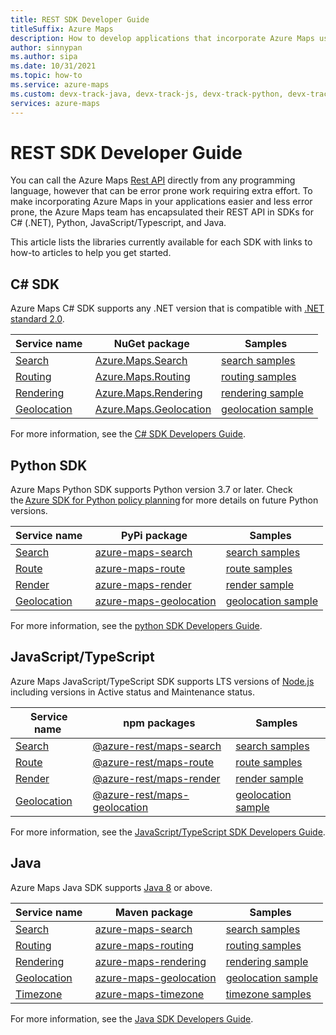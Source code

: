 ```yaml
---
title: REST SDK Developer Guide
titleSuffix: Azure Maps
description: How to develop applications that incorporate Azure Maps using the various SDK Developer how-to articles.
author: sinnypan
ms.author: sipa
ms.date: 10/31/2021
ms.topic: how-to
ms.service: azure-maps
ms.custom: devx-track-java, devx-track-js, devx-track-python, devx-track-ts
services: azure-maps
---
```


# REST SDK Developer Guide

You can call the Azure Maps [Rest API] directly from any programming language, however that can be error prone work requiring extra effort. To make incorporating Azure Maps in your applications easier and less error prone, the Azure Maps team has encapsulated their REST API in SDKs for C# (.NET), Python, JavaScript/Typescript, and Java.

This article lists the libraries currently available for each SDK with links to how-to articles to help you get started.

## C# SDK

Azure Maps C# SDK supports any .NET version that is compatible with [.NET standard 2.0].

| Service name  | NuGet package           |  Samples     |
|---------------|-------------------------|--------------|
| [Search][C# search readme] | [Azure.Maps.Search][C# search package] | [search samples][C# search sample] |
| [Routing][C# routing readme] | [Azure.Maps.Routing][C# routing package] | [routing samples][C# routing sample] |
| [Rendering][C# rendering readme]| [Azure.Maps.Rendering][C# rendering package]|[rendering sample][C# rendering sample] |
| [Geolocation][C# geolocation readme]|[Azure.Maps.Geolocation][C# geolocation package]|[geolocation sample][C# geolocation sample] |

For more information, see the [C# SDK Developers Guide].

## Python SDK

Azure Maps Python SDK supports Python version 3.7 or later. Check the [Azure SDK for Python policy planning] for more details on future Python versions.

| Service name  | PyPi package            |  Samples     |
|---------------|-------------------------|--------------|
| [Search][py search readme] | [azure-maps-search][py search package] | [search samples][py search sample] |
| [Route][py route readme] | [azure-maps-route][py route package] |  [route samples][py route sample] |
| [Render][py render readme]| [azure-maps-render][py render package]|[render sample][py render sample] |
| [Geolocation][py geolocation readme]|[azure-maps-geolocation][py geolocation package]|[geolocation sample][py geolocation sample] |

For more information, see the [python SDK Developers Guide].

## JavaScript/TypeScript

Azure Maps JavaScript/TypeScript SDK supports LTS versions of [Node.js][Node.js] including versions in Active status and Maintenance status.

| Service name  | npm packages            |  Samples     |
|---------------|-------------------------|--------------|
| [Search][js search readme] | [@azure-rest/maps-search][js search package] | [search samples][js search sample] |
| [Route][js route readme] | [@azure-rest/maps-route][js route package] | [route samples][js route sample] |
| [Render][js render readme] | [@azure-rest/maps-render][js render package]|[render sample][js render sample] |
| [Geolocation][js geolocation readme]|[@azure-rest/maps-geolocation][js geolocation package]|[geolocation sample][js geolocation sample] |

For more information, see the [JavaScript/TypeScript SDK Developers Guide].

## Java

Azure Maps Java SDK supports [Java 8][Java 8] or above.

| Service name  | Maven package           |  Samples     |
|---------------|-------------------------|--------------|
| [Search][java search readme] | [azure-maps-search][java search package] | [search samples][java search sample] |
| [Routing][java routing readme] | [azure-maps-routing][java routing package] | [routing samples][java routing sample] |
| [Rendering][java rendering readme]| [azure-maps-rendering][java rendering package]|[rendering sample][java rendering sample] |
| [Geolocation][java geolocation readme]|[azure-maps-geolocation][java geolocation package]|[geolocation sample][java geolocation sample] |
| [Timezone][java timezone readme] | [azure-maps-timezone][java timezone package] | [timezone samples][java timezone sample] |

For more information, see the [Java SDK Developers Guide].

[Rest API]: /rest/api/maps/
[.NET standard 2.0]: https://dotnet.microsoft.com/platform/dotnet-standard#versions

<!--  C# SDK Developers Guide  --->
[C# SDK Developers Guide]: how-to-dev-guide-csharp-sdk.md
[C# search package]: https://www.nuget.org/packages/Azure.Maps.Search
[C# search readme]: https://github.com/Azure/azure-sdk-for-net/blob/main/sdk/maps/Azure.Maps.Search/README.md
[C# search sample]: https://github.com/Azure/azure-sdk-for-net/tree/main/sdk/maps/Azure.Maps.Search/samples
[C# routing package]: https://www.nuget.org/packages/Azure.Maps.Routing
[C# routing readme]: https://github.com/Azure/azure-sdk-for-net/blob/main/sdk/maps/Azure.Maps.Routing/README.md
[C# routing sample]: https://github.com/Azure/azure-sdk-for-net/tree/main/sdk/maps/Azure.Maps.Routing/samples
[C# rendering package]: https://www.nuget.org/packages/Azure.Maps.Rendering
[C# rendering readme]: https://github.com/Azure/azure-sdk-for-net/blob/main/sdk/maps/Azure.Maps.Rendering/README.md
[C# rendering sample]: https://github.com/Azure/azure-sdk-for-net/tree/main/sdk/maps/Azure.Maps.Rendering/samples
[C# geolocation package]: https://www.nuget.org/packages/Azure.Maps.geolocation
[C# geolocation readme]: https://github.com/Azure/azure-sdk-for-net/blob/main/sdk/maps/Azure.Maps.Geolocation/README.md
[C# geolocation sample]: https://github.com/Azure/azure-sdk-for-net/tree/main/sdk/maps/Azure.Maps.Geolocation/samples

<!--  Python SDK Developers Guide  --->
[python SDK Developers Guide]: how-to-dev-guide-py-sdk.md
[Azure SDK for Python policy planning]: https://github.com/Azure/azure-sdk-for-python/wiki/Azure-SDKs-Python-version-support-policy
[py search package]: https://pypi.org/project/azure-maps-search
[py search readme]: https://github.com/Azure/azure-sdk-for-python/blob/main/sdk/maps/azure-maps-search/README.md
[py search sample]: https://github.com/Azure/azure-sdk-for-python/tree/main/sdk/maps/azure-maps-search/samples
[py route package]: https://pypi.org/project/azure-maps-route
[py route readme]: https://github.com/Azure/azure-sdk-for-python/blob/main/sdk/maps/azure-maps-route/README.md
[py route sample]: https://github.com/Azure/azure-sdk-for-python/tree/main/sdk/maps/azure-maps-route/samples
[py render package]: https://pypi.org/project/azure-maps-render
[py render readme]: https://github.com/Azure/azure-sdk-for-python/blob/main/sdk/maps/azure-maps-render/README.md
[py render sample]: https://github.com/Azure/azure-sdk-for-python/tree/main/sdk/maps/azure-maps-render/samples
[py geolocation package]: https://pypi.org/project/azure-maps-geolocation
[py geolocation readme]: https://github.com/Azure/azure-sdk-for-python/blob/main/sdk/maps/azure-maps-geolocation/README.md
[py geolocation sample]: https://github.com/Azure/azure-sdk-for-python/tree/main/sdk/maps/azure-maps-geolocation/samples

<!--  JavaScript/TypeScript SDK Developers Guide  --->
[Node.js]: https://nodejs.org/en/download/
[JavaScript/TypeScript SDK Developers Guide]: how-to-dev-guide-js-sdk.md
[js search readme]: https://github.com/Azure/azure-sdk-for-js/blob/main/sdk/maps/maps-search-rest/README.md
[js search package]: https://www.npmjs.com/package/@azure-rest/maps-search
[js search sample]: https://github.com/Azure/azure-sdk-for-js/tree/main/sdk/maps/maps-search-rest/samples/v2-beta/javascript

[js route readme]: https://github.com/Azure/azure-sdk-for-js/blob/main/sdk/maps/maps-route-rest/README.md
[js route package]: https://www.npmjs.com/package/@azure-rest/maps-route
[js route sample]: https://github.com/Azure/azure-sdk-for-js/tree/main/sdk/maps/maps-route-rest/samples/v1-beta

[js render readme]: https://github.com/Azure/azure-sdk-for-js/blob/main/sdk/maps/maps-render-rest/README.md
[js render package]: https://www.npmjs.com/package/@azure-rest/maps-render
[js render sample]: https://github.com/Azure/azure-sdk-for-js/tree/main/sdk/maps/maps-render-rest/samples/v1-beta

[js Geolocation readme]: https://github.com/Azure/azure-sdk-for-js/blob/main/sdk/maps/maps-geolocation-rest/README.md
[js Geolocation package]: https://www.npmjs.com/package/@azure-rest/maps-geolocation
[js Geolocation sample]: https://github.com/Azure/azure-sdk-for-js/tree/main/sdk/maps/maps-geolocation-rest/samples/v1-beta

<!--  Java SDK Developers Guide  --->
[Java 8]: https://www.java.com/en/download/java8_update.jsp
[Java SDK Developers Guide]: how-to-dev-guide-java-sdk.md
[java search package]: https://repo1.maven.org/maven2/com/azure/azure-maps-search
[java search readme]: https://github.com/Azure/azure-sdk-for-java/blob/main/sdk/maps/azure-maps-search/README.md
[java search sample]: https://github.com/Azure/azure-sdk-for-java/tree/main/sdk/maps/azure-maps-search/src/samples/java/com/azure/maps/search/samples
[java routing package]: https://repo1.maven.org/maven2/com/azure/azure-maps-route
[java routing readme]: https://github.com/Azure/azure-sdk-for-java/blob/main/sdk/maps/azure-maps-route/README.md
[java routing sample]: https://github.com/Azure/azure-sdk-for-java/tree/main/sdk/maps/azure-maps-route/src/samples/java/com/azure/maps/route/samples
[java rendering package]: https://repo1.maven.org/maven2/com/azure/azure-maps-render
[java rendering readme]: https://github.com/Azure/azure-sdk-for-java/blob/main/sdk/maps/azure-maps-render/README.md
[java rendering sample]: https://github.com/Azure/azure-sdk-for-java/tree/main/sdk/maps/azure-maps-render/src/samples/java/com/azure/maps/render/samples
[java geolocation package]: https://repo1.maven.org/maven2/com/azure/azure-maps-geolocation
[java geolocation readme]: https://github.com/Azure/azure-sdk-for-java/blob/main/sdk/maps/azure-maps-geolocation/README.md
[java geolocation sample]: https://github.com/Azure/azure-sdk-for-java/tree/main/sdk/maps/azure-maps-geolocation/src/samples/java/com/azure/maps/geolocation/samples
[java timezone package]: https://repo1.maven.org/maven2/com/azure/azure-maps-timezone
[java timezone readme]: https://github.com/Azure/azure-sdk-for-java/blob/main/sdk/maps/azure-maps-timezone/README.md
[java timezone sample]: https://github.com/Azure/azure-sdk-for-java/tree/main/sdk/maps/azure-maps-timezone/src/samples/java/com/azure/maps/timezone/samples
